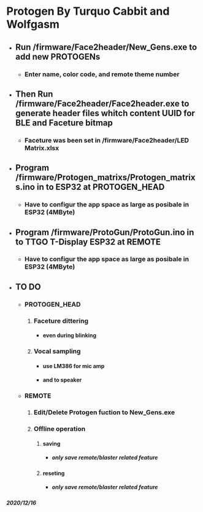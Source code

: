 # Protogen By Turquo Cabbit and Wolfgasm

* ## Run /firmware/Face2header/New_Gens.exe to add new PROTOGENs
    * ### Enter name, color code, and remote theme number

* ## Then Run /firmware/Face2header/Face2header.exe to generate header files whitch content UUID for BLE and Faceture bitmap
    * ### Faceture was been set in /firmware/Face2header/LED Matrix.xlsx

* ## Program /firmware/Protogen_matrixs/Protogen_matrixs.ino in to ESP32 at PROTOGEN_HEAD
    * ### Have to configur the app space as large as posibale in ESP32 (4MByte)

* ## Program /firmware/ProtoGun/ProtoGun.ino in to TTGO T-Display ESP32 at REMOTE
    * ### Have to configur the app space as large as posibale in ESP32 (4MByte)


* ## TO DO
    * ### PROTOGEN_HEAD
        1. ### Faceture dittering
            * #### even during blinking
        2. ### Vocal sampling
            * #### use LM386 for mic amp
            * #### and to speaker

    * ### REMOTE
        1. ### Edit/Delete Protogen fuction to New_Gens.exe
        2. ### Offline operation
            1. #### saving
                * ##### only save remote/blaster related feature
            2. #### reseting
                * ##### only save remote/blaster related feature

#####  2020/12/16